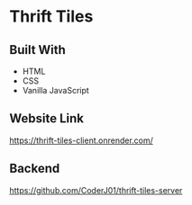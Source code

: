 # Thrift Tiles

## Built With
 * HTML
 * CSS
 * Vanilla JavaScript 

## Website Link
https://thrift-tiles-client.onrender.com/

## Backend
https://github.com/CoderJ01/thrift-tiles-server
